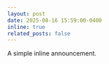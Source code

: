 ```yaml
---
layout: post
date: 2025-08-16 15:59:00-0400
inline: true
related_posts: false
---
```


A simple inline announcement.
